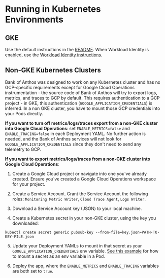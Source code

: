 # Running in Kubernetes Environments

## GKE

Use the default instructions in the [README](/README.md). When Workload Identity is enabled, use the [Workload Identity instructions](/docs/workload-identity.md).

## Non-GKE Kubernetes Clusters

Bank of Anthos was designed to work on any Kubernetes cluster and has no GCP-specific requirements except for Google Cloud Operations instrumentation - the source code of Bank of Anthos will try to export logs, metrics, and traces to GCP by default. This requires authentication to a GCP project - in GKE, this authentication (`GOOGLE_APPLICATION_CREDENTIALS`) is inferred. In a non GKE cluster, you have to mount those GCP credentials into your Pods directly.

**If you want to turn off metrics/logs/traces export from a non-GKE cluster into Google Cloud Operations**: set `ENABLE_METRICS=false` and `ENABLE_TRACING=false` in each Deployment YAML. No further action is needed, and the Bank of Anthos services will not look for `GOOGLE_APPLICATION_CREDENTIALS` since they don't need to send any telemetry to GCP.

**If you want to export metrics/logs/traces from a non-GKE cluster into Google Cloud Operations**:

1. Create a Google Cloud project or navigate into one you've already created. Ensure you've created a Google Cloud Operations workspace for your project.

2. Create a Service Account. Grant the Service Account the following roles: `Monitoring Metric Writer`, `Cloud Trace Agent`, `Logs Writer`.

3. Download a Service Account key (JSON) to your local machine.

4. Create a Kubernetes secret in your non-GKE cluster, using the key you downloaded:

```
kubectl create secret generic pubsub-key --from-file=key.json=PATH-TO-KEY-FILE.json
```

5. Update your Deployment YAMLs to mount in that secret as your `GOOGLE_APPLICATION_CREDENTIALS` env variable. [See this example](https://cloud.google.com/kubernetes-engine/docs/tutorials/authenticating-to-cloud-platform#importing_credentials_as_a_secret) for how to mount a secret as an env variable in a Pod.

6. Deploy the app, where the `ENABLE_METRICS` and `ENABLE_TRACING` variables are both set to `true`.


